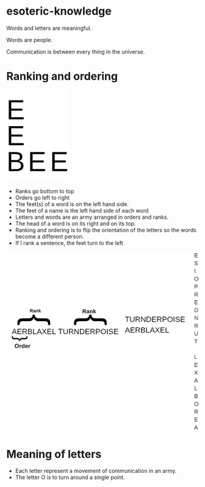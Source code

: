 # esoteric-knowledge

Words and letters are meaningful.

Words are people.

Communication is between every thing in the universe.

# Ranking and ordering

![](bee.png)
 * Ranks go bottom to top
 * Orders go left to right
 * The feet(s) of a word is on the left hand side.
 * The feet of a name is the left hand side of each word
 * Letters and words are an army arranged in orders and ranks.
 * The head of a word is on its right and on its top.
 * Ranking and ordering is to flip the orientation of the letters so the words become a different person.
 * If I rank a sentence, the feet turn to the left
 
![](ordersranks.png)
 
# Meaning of letters

* Each letter represent a movement of communication in an army.
* The letter O is to turn around a single point.




